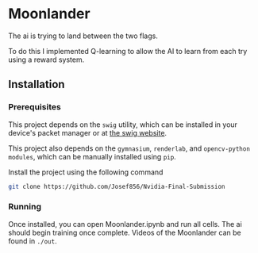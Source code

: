# Moonlander
The ai is trying to land between the two flags.

To do this I implemented Q-learning to allow the AI to learn from each try
using a reward system.

## Installation

### Prerequisites

This project depends on the `swig` utility, which can be installed in your
device's packet manager or at [the swig website](https://swig.org).

This project also depends on the `gymnasium`, `renderlab`, and `opencv-python
modules`, which can be manually installed using `pip`.

Install the project using the following command
```bash
git clone https://github.com/Josef856/Nvidia-Final-Submission
```

### Running

Once installed, you can open Moonlander.ipynb and run all cells.
The ai should begin training once complete.
Videos of the Moonlander can be found in `./out`.
